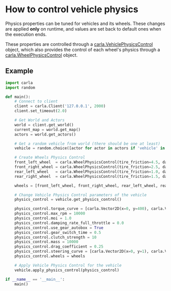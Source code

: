 <h1>How to control vehicle physics</h1>

Physics properties can be tuned for vehicles and its wheels.
These changes are applied **only** on runtime, and values are set back to default ones when
the execution ends.

These properties are controlled through a
[carla.VehiclePhysicsControl](python_api.md#carla.VehiclePhysicsControl) object,
which also provides the control of each wheel's physics through a
[carla.WheelPhysicsControl](python_api.md#carla.WheelPhysicsControl) object.

## Example

```py
import carla
import random

def main():
    # Connect to client
    client = carla.Client('127.0.0.1', 2000)
    client.set_timeout(2.0)

    # Get World and Actors
    world = client.get_world()
    current_map = world.get_map()
    actors = world.get_actors()

    # Get a random vehicle from world (there should be one at least)
    vehicle = random.choice([actor for actor in actors if 'vehicle' in actor.type_id])

    # Create Wheels Physics Control
    front_left_wheel  = carla.WheelPhysicsControl(tire_friction=4.5, damping_rate=1.0, max_steer_angle=70.0, radius=30.0)
    front_right_wheel = carla.WheelPhysicsControl(tire_friction=2.5, damping_rate=1.5, max_steer_angle=70.0, radius=25.0)
    rear_left_wheel   = carla.WheelPhysicsControl(tire_friction=1.0, damping_rate=0.2, max_steer_angle=0.0,  radius=15.0)
    rear_right_wheel  = carla.WheelPhysicsControl(tire_friction=1.5, damping_rate=1.3, max_steer_angle=0.0,  radius=20.0)

    wheels = [front_left_wheel, front_right_wheel, rear_left_wheel, rear_right_wheel]

    # Change Vehicle Physics Control parameters of the vehicle
    physics_control = vehicle.get_physics_control()

    physics_control.torque_curve = [carla.Vector2D(x=0, y=400), carla.Vector2D(x=1300, y=600)]
    physics_control.max_rpm = 10000
    physics_control.moi = 1.0
    physics_control.damping_rate_full_throttle = 0.0
    physics_control.use_gear_autobox = True
    physics_control.gear_switch_time = 0.5
    physics_control.clutch_strength = 10
    physics_control.mass = 10000
    physics_control.drag_coefficient = 0.25
    physics_control.steering_curve = [carla.Vector2D(x=0, y=1), carla.Vector2D(x=100, y=1), carla.Vector2D(x=300, y=1)]
    physics_control.wheels = wheels

    # Apply Vehicle Physics Control for the vehicle
    vehicle.apply_physics_control(physics_control)

if __name__ == '__main__':
    main()
```
